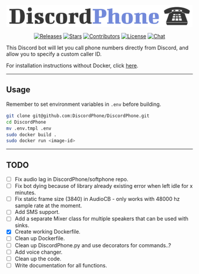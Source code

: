 <p align="center"><a href="https://github.com/DiscordPhone/DiscordPhone" target="_blank" rel="noopener noreferrer"><img src="discordphone.png" alt="DiscordPhone logo"></a></p>

<p align="center">
    <a href="https://github.com/DiscordPhone/DiscordPhone/releases"><img src="https://img.shields.io/github/release/DiscordPhone/DiscordPhone.svg" alt="Releases"></a>
    <a href="https://github.com/DiscordPhone/DiscordPhone/stargazers"><img src="https://img.shields.io/github/stars/DiscordPhone/DiscordPhone.svg" alt="Stars"></a>
    <a href="https://github.com/DiscordPhone/DiscordPhone/graphs/contributors"><img src="https://img.shields.io/github/contributors/DiscordPhone/DiscordPhone.svg" alt="Contributors"></a>
    <a href="https://github.com/DiscordPhone/DiscordPhone/blob/master/LICENSE"><img src="https://img.shields.io/badge/license-MIT-green.svg" alt="License"></a>
    <a href="https://discord.gg/vCjnpVc"><img src="https://img.shields.io/discord/730183237837652070.svg?sanitize=true" alt="Chat"></a>
</p>

This Discord bot will let you call phone numbers directly from Discord, and allow you to specify a custom caller ID.

For installation instructions without Docker, click [here](INSTALL.md).

---
## Usage
Remember to set environment variables in `.env` before building.
```bash
git clone git@github.com:DiscordPhone/DiscordPhone.git
cd DiscordPhone
mv .env.tmpl .env
sudo docker build .
sudo docker run <image-id>
```

---
## TODO
- [ ] Fix audio lag in DiscordPhone/softphone repo.
- [ ] Fix bot dying because of library already existing error when left idle for x minutes. 
- [ ] Fix static frame size (3840) in AudioCB - only works with 48000 hz sample rate at the moment.
- [ ] Add SMS support.
- [ ] Add a separate Mixer class for multiple speakers that can be used with sinks.
- [x] Create working Dockerfile.
- [ ] Clean up Dockerfile.
- [ ] Clean up DiscordPhone.py and use decorators for commands..?
- [ ] Add voice changer.
- [ ] Clean up the code.
- [ ] Write documentation for all functions.
